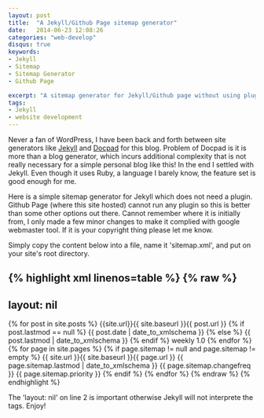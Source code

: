 ```yaml
---
layout: post
title:  "A Jekyll/Github Page sitemap generator"
date:   2014-06-23 12:08:26
categories: "web-develop"
disqus: true
keywords:
- Jekyll
- Sitemap
- Sitemap Generator
- Github Page

excerpt: "A sitemap generator for Jekyll/Github page without using plugin"
tags:
- Jekyll
- website development
---
```


Never a fan of WordPress, I have been back and forth between
site generators like [Jekyll](http://http://jekyllrb.com/) and
[Docpad](http://docpad.org/) for this blog. Problem of Docpad is it is more than a blog generator,
which incurs additional complexity that is not really necessary for a simple
personal blog like this! In the end I settled with Jekyll.
Even though it uses Ruby, a language
I barely know, the feature set is good enough for me.

Here is a simple sitemap generator for Jekyll which does not need a plugin.
Github Page (where this site hosted) cannot run any plugin so this is better
than some other options out there. Cannot remember where it is initially from,
I only made a few minor changes to make it complied
with google webmaster tool. If it is your copyright thing please let me know.

Simply copy the content below into a file, name it 'sitemap.xml', and put on your site's
root directory.

{% highlight xml linenos=table %}
{% raw %}  
---
layout: nil
---
<?xml version="1.0" encoding="UTF-8"?>
<urlset xmlns:xsi="http://www.w3.org/2001/XMLSchema-instance"
  xsi:schemaLocation="http://www.sitemaps.org/schemas/sitemap/0.9
  http://www.sitemaps.org/schemas/sitemap/0.9/sitemap.xsd"
  xmlns="http://www.sitemaps.org/schemas/sitemap/0.9">
  {% for post in site.posts %}
  <url>
    <loc>{{site.url}}{{ site.baseurl }}{{ post.url }}</loc>
    {% if post.lastmod == null %}
    <lastmod>{{ post.date | date_to_xmlschema }}</lastmod>
    {% else %}
    <lastmod>{{ post.lastmod | date_to_xmlschema }}</lastmod>
    {% endif %}
    <changefreq>weekly</changefreq>
    <priority>1.0</priority>
  </url>
  {% endfor %}
  {% for page in site.pages %}
  {% if page.sitemap != null and page.sitemap != empty %}
  <url>
    <loc>{{ site.url }}{{ site.baseurl }}{{ page.url }}</loc>
    <lastmod>{{ page.sitemap.lastmod | date_to_xmlschema }}</lastmod>
    <changefreq>{{ page.sitemap.changefreq }}</changefreq>
    <priority>{{ page.sitemap.priority }}</priority>
  </url>
  {% endif %}
  {% endfor %}
</urlset>
{% endraw %}
{% endhighlight %}

The 'layout: nil' on line 2 is important otherwise Jekyll will not interprete
the tags. Enjoy!
